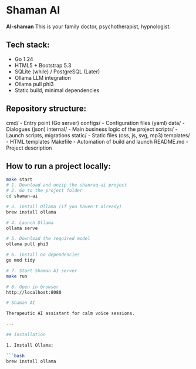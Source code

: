# Shaman AI

**AI-shaman** This is your family doctor, psychotherapist, hypnologist.

## Tech stack:
- Go 1.24
- HTML5 + Bootstrap 5.3
- SQLite (while) / PostgreSQL (Later)
- Ollama LLM integration
- Ollama pull phi3
- Static build, minimal dependencies

## Repository structure:
cmd/        - Entry point (Go server)
configs/    - Configuration files (yaml)
data/       - Dialogues (json)
internal/   - Main business logic of the project
scripts/    - Launch scripts, migrations
static/     - Static files (css, js, svg, mp3)
templates/  - HTML templates
Makefile    - Automation of build and launch
README.md   - Project description

## How to run a project locally:

```bash
make start
# 1. Download and unzip the shanraq-ai project
# 2. Go to the project folder
cd shaman-ai

# 3. Install Ollama (if you haven't already)
brew install ollama

# 4. Launch Ollama
ollama serve

# 5. Download the required model
ollama pull phi3

# 6. Install Go dependencies
go mod tidy

# 7. Start Shaman AI server
make run

# 8. Open in browser
http://localhost:8080

# Shaman AI

Therapeutic AI assistant for calm voice sessions.

---

## Installation

1. Install Ollama:

```bash
brew install ollama